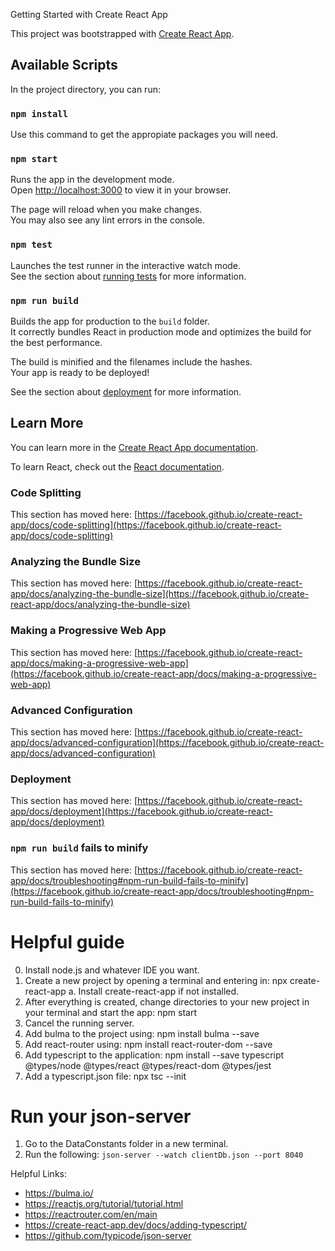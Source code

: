  Getting Started with Create React App

This project was bootstrapped with [Create React App](https://github.com/facebook/create-react-app).

## Available Scripts

In the project directory, you can run:

### `npm install`
Use this command to get the appropiate packages you will need.

### `npm start`

Runs the app in the development mode.\
Open [http://localhost:3000](http://localhost:3000) to view it in your browser.

The page will reload when you make changes.\
You may also see any lint errors in the console.

### `npm test`

Launches the test runner in the interactive watch mode.\
See the section about [running tests](https://facebook.github.io/create-react-app/docs/running-tests) for more information.

### `npm run build`

Builds the app for production to the `build` folder.\
It correctly bundles React in production mode and optimizes the build for the best performance.

The build is minified and the filenames include the hashes.\
Your app is ready to be deployed!

See the section about [deployment](https://facebook.github.io/create-react-app/docs/deployment) for more information.


## Learn More

You can learn more in the [Create React App documentation](https://facebook.github.io/create-react-app/docs/getting-started).

To learn React, check out the [React documentation](https://reactjs.org/).

### Code Splitting

This section has moved here: [https://facebook.github.io/create-react-app/docs/code-splitting](https://facebook.github.io/create-react-app/docs/code-splitting)

### Analyzing the Bundle Size

This section has moved here: [https://facebook.github.io/create-react-app/docs/analyzing-the-bundle-size](https://facebook.github.io/create-react-app/docs/analyzing-the-bundle-size)

### Making a Progressive Web App

This section has moved here: [https://facebook.github.io/create-react-app/docs/making-a-progressive-web-app](https://facebook.github.io/create-react-app/docs/making-a-progressive-web-app)

### Advanced Configuration

This section has moved here: [https://facebook.github.io/create-react-app/docs/advanced-configuration](https://facebook.github.io/create-react-app/docs/advanced-configuration)

### Deployment

This section has moved here: [https://facebook.github.io/create-react-app/docs/deployment](https://facebook.github.io/create-react-app/docs/deployment)

### `npm run build` fails to minify

This section has moved here: [https://facebook.github.io/create-react-app/docs/troubleshooting#npm-run-build-fails-to-minify](https://facebook.github.io/create-react-app/docs/troubleshooting#npm-run-build-fails-to-minify)

# Helpful guide
0. Install node.js and whatever IDE you want.
1. Create a new project by opening a terminal and entering in: npx create-react-app <app-name>
	a. Install create-react-app if not installed.
2. After everything is created, change directories to your new project in your terminal and start the app: npm start
3. Cancel the running server. 
4. Add bulma to the project using: npm install bulma --save
5. Add react-router using: npm install react-router-dom --save
6. Add typescript to the application: npm install --save typescript @types/node @types/react @types/react-dom @types/jest
7. Add a typescript.json file: npx tsc --init

# Run your json-server
1. Go to the DataConstants folder in a new terminal.
2. Run the following: ```json-server --watch clientDb.json --port 8040```
 
Helpful Links:
* https://bulma.io/
* https://reactjs.org/tutorial/tutorial.html
* https://reactrouter.com/en/main
* https://create-react-app.dev/docs/adding-typescript/
* https://github.com/typicode/json-server
